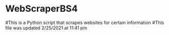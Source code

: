 # WebScraperBS4
#This is a Python script that scrapes websites for certain information
#This file was updated 2/25/2021 at 11:41 pm
